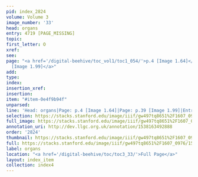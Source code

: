 ```yaml
---
pid: index_2824
volume: Volume 3
image_number: '33'
head: organs
entry: 4719 [PAGE_MISSING]
topic: 
first_letter: O
xref: 
see: 
page: "<a href='/digital-beehive/toc_vol1/toc1_054/'>p.4 [Image 1.64]</a>|<a href='/digital-beehive/toc_vol1/toc1_089/'>p.39
  [Image 1.99]</a>"
add: 
type: 
index: 
insertion_xref: 
insertion: 
item: "#item-0e4f9b94f"
unparsed: 
line: 'Head: organs|Page: p.4 [Image 1.64]|Page: p.39 [Image 1.99]|Entry: 4719 [PAGE_MISSING]|#item-0e4f9b94f'
selection: https://stacks.stanford.edu/image/iiif/gw497tq8651%2F1607_0976/1503,2593,717,153/full/0/default.jpg
full_image: https://stacks.stanford.edu/image/iiif/gw497tq8651%2F1607_0976/full/full/0/default.jpg
annotation_uri: http://dev.llgc.org.uk/annotation/1538163492888
order: '2824'
thumbnail: https://stacks.stanford.edu/image/iiif/gw497tq8651%2F1607_0976/1503,2593,717,153/150,/0/default.jpg
full: https://stacks.stanford.edu/image/iiif/gw497tq8651%2F1607_0976/1503,2593,717,153/full/0/default.jpg
label: organs
location: "<a href='/digital-beehive/toc/toc3_33/'>Full Page</a>"
layout: index_item
collection: index4
---
```

